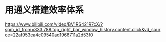 # 用通义搭建效率体系
https://www.bilibili.com/video/BV1RS421R7cX/?spm_id_from=333.788.top_right_bar_window_history.content.click&vd_source=22af953ea4c09540ad1966711a2d53f0